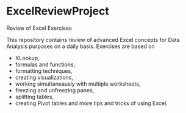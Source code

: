 # ExcelReviewProject
Review of Excel Exercises 

This repository contains review of advanced Excel concepts for Data Analysis purposes on a daily basis.
Exercises are based on 
- XLookup,
- formulas and functions,
- formatting techniques,
- creating visualizations,
- working simultaneausly with multiple worksheets,
- freezing and unfreezing panes,
- splitting tables,
- creating Pivot tables and more tips and tricks of using Excel. 

